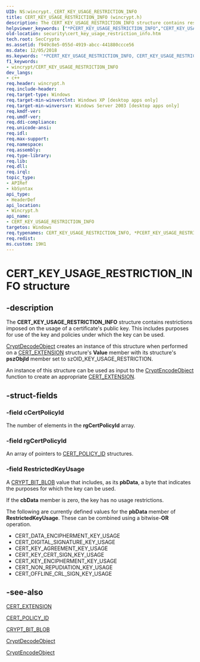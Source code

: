 ```yaml
---
UID: NS:wincrypt._CERT_KEY_USAGE_RESTRICTION_INFO
title: CERT_KEY_USAGE_RESTRICTION_INFO (wincrypt.h)
description: The CERT_KEY_USAGE_RESTRICTION_INFO structure contains restrictions imposed on the usage of a certificate's public key. This includes purposes for use of the key and policies under which the key can be used.
helpviewer_keywords: ["*PCERT_KEY_USAGE_RESTRICTION_INFO","CERT_KEY_USAGE_RESTRICTION_INFO","CERT_KEY_USAGE_RESTRICTION_INFO structure [Security]","PCERT_KEY_USAGE_RESTRICTION_INFO","PCERT_KEY_USAGE_RESTRICTION_INFO structure pointer [Security]","_crypto2_cert_key_usage_restriction_info","security.cert_key_usage_restriction_info","wincrypt/CERT_KEY_USAGE_RESTRICTION_INFO","wincrypt/PCERT_KEY_USAGE_RESTRICTION_INFO"]
old-location: security\cert_key_usage_restriction_info.htm
tech.root: SecCrypto
ms.assetid: f949c8e5-055d-4919-abcc-441880ccce56
ms.date: 12/05/2018
ms.keywords: '*PCERT_KEY_USAGE_RESTRICTION_INFO, CERT_KEY_USAGE_RESTRICTION_INFO, CERT_KEY_USAGE_RESTRICTION_INFO structure [Security], PCERT_KEY_USAGE_RESTRICTION_INFO, PCERT_KEY_USAGE_RESTRICTION_INFO structure pointer [Security], _crypto2_cert_key_usage_restriction_info, security.cert_key_usage_restriction_info, wincrypt/CERT_KEY_USAGE_RESTRICTION_INFO, wincrypt/PCERT_KEY_USAGE_RESTRICTION_INFO'
f1_keywords:
- wincrypt/CERT_KEY_USAGE_RESTRICTION_INFO
dev_langs:
- c++
req.header: wincrypt.h
req.include-header: 
req.target-type: Windows
req.target-min-winverclnt: Windows XP [desktop apps only]
req.target-min-winversvr: Windows Server 2003 [desktop apps only]
req.kmdf-ver: 
req.umdf-ver: 
req.ddi-compliance: 
req.unicode-ansi: 
req.idl: 
req.max-support: 
req.namespace: 
req.assembly: 
req.type-library: 
req.lib: 
req.dll: 
req.irql: 
topic_type:
- APIRef
- kbSyntax
api_type:
- HeaderDef
api_location:
- Wincrypt.h
api_name:
- CERT_KEY_USAGE_RESTRICTION_INFO
targetos: Windows
req.typenames: CERT_KEY_USAGE_RESTRICTION_INFO, *PCERT_KEY_USAGE_RESTRICTION_INFO
req.redist: 
ms.custom: 19H1
---
```


# CERT_KEY_USAGE_RESTRICTION_INFO structure


## -description


The <b>CERT_KEY_USAGE_RESTRICTION_INFO</b> structure contains restrictions imposed on the usage of a certificate's public key. This includes purposes for use of the key and policies under which the key can be used.


<a href="https://docs.microsoft.com/windows/desktop/api/wincrypt/nf-wincrypt-cryptdecodeobject">CryptDecodeObject</a> creates an instance of this structure when performed on a 
<a href="https://docs.microsoft.com/windows/desktop/api/wincrypt/ns-wincrypt-cert_extension">CERT_EXTENSION</a> structure's <b>Value</b> member with its structure's <b>pszObjId</b> member set to szOID_KEY_USAGE_RESTRICTION.

An instance of this structure can be used as input to the <a href="https://docs.microsoft.com/windows/desktop/api/wincrypt/nf-wincrypt-cryptencodeobject">CryptEncodeObject</a> function to create an appropriate <a href="https://docs.microsoft.com/windows/desktop/api/wincrypt/ns-wincrypt-cert_extension">CERT_EXTENSION</a>.


## -struct-fields




### -field cCertPolicyId

The number of elements in the <b>rgCertPolicyId</b> array.


### -field rgCertPolicyId

An array of pointers to 
<a href="https://docs.microsoft.com/windows/desktop/api/wincrypt/ns-wincrypt-cert_policy_id">CERT_POLICY_ID</a> structures.


### -field RestrictedKeyUsage

A 
						<a href="https://docs.microsoft.com/windows/desktop/api/wincrypt/ns-wincrypt-crypt_bit_blob">CRYPT_BIT_BLOB</a> value that includes, as its <b>pbData</b>, a byte that indicates the purposes for which the key can be used. 




If the <b>cbData</b> member is zero, the key has no usage restrictions.

The following are currently defined values for the <b>pbData</b> member of <b>RestrictedKeyUsage</b>. These can be combined using a bitwise-<b>OR</b> operation.

<ul>
<li>CERT_DATA_ENCIPHERMENT_KEY_USAGE</li>
<li>CERT_DIGITAL_SIGNATURE_KEY_USAGE</li>
<li>CERT_KEY_AGREEMENT_KEY_USAGE</li>
<li>CERT_KEY_CERT_SIGN_KEY_USAGE</li>
<li>CERT_KEY_ENCIPHERMENT_KEY_USAGE</li>
<li>CERT_NON_REPUDIATION_KEY_USAGE</li>
<li>CERT_OFFLINE_CRL_SIGN_KEY_USAGE</li>
</ul>

## -see-also




<a href="https://docs.microsoft.com/windows/desktop/api/wincrypt/ns-wincrypt-cert_extension">CERT_EXTENSION</a>



<a href="https://docs.microsoft.com/windows/desktop/api/wincrypt/ns-wincrypt-cert_policy_id">CERT_POLICY_ID</a>



<a href="https://docs.microsoft.com/windows/desktop/api/wincrypt/ns-wincrypt-crypt_bit_blob">CRYPT_BIT_BLOB</a>



<a href="https://docs.microsoft.com/windows/desktop/api/wincrypt/nf-wincrypt-cryptdecodeobject">CryptDecodeObject</a>



<a href="https://docs.microsoft.com/windows/desktop/api/wincrypt/nf-wincrypt-cryptencodeobject">CryptEncodeObject</a>
 

 

